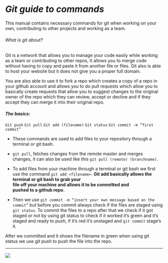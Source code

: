 # **_Git guide to commands_**

This manual contains necessary commands for git when working on your own, contributing to other projects and working as a team.

###### What is git about?

Git is a network that allows you to manage your code easily while working as a team or contributing to other repos, It allows you to merge code without having to copy and paste it from another file or files. Git also is able to host your website but it does not give you a proper full domain. 

You are also able to use it to fork a repo which creates a copy of a repo in your github account and allows you to do pull requests which allow you to basically create requests that allow you to suggest changes to the original owner of the repo which they can review, accept or decline and if they accept they can merge it into their original repo.

#### **_The basics:_**
`Git push`
`Git pull`
`Git add (filename)`
`Git status`
`Git commit -m “first commit”` 

- These commands are used to add files to your repository through a terminal or git bash.
- `git pull`, fetches changes from the remote master and merges changes, it can also be used like this `git pull (remote) (branchname)`.
- To add files from your machine through a terminal or git bash we first use the command `git add <filename>`. 
                **Git add basically allows the terminal or git bash to grab your       
                file off your machine and allows it to be committed and   
                pushed to a github repo.**

- Then we use `git commit -m “insert your own message based on the commit”` but before you commit always check if the files are staged using `git status`. To commit the files to a repo after that we check if it got staged or not by using git status to check if it worked it’s green and it’s staged and ready to push, if it’s red it’s unstaged and `git commit` stage’s it. 

After we committed and it shows the filename in green when using git status we use git push to push the file into the repo. 


---
![](https://github.com/feedhenry/student-help-guide-content/tree/master/topic04-git-introduction/book-git-tutorial/img/gitstagescreenshot.png) 